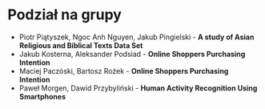 # Podział na grupy

* Piotr Piątyszek, Ngoc Anh Nguyen, Jakub Pingielski - **A study of Asian Religious and Biblical Texts Data Set**
* Jakub Kosterna, Aleksander Podsiad - **Online Shoppers Purchasing Intention**
* Maciej Paczóski, Bartosz Rożek - **Online Shoppers Purchasing Intention**
* Paweł Morgen, Dawid Przybyliński - **Human Activity Recognition Using Smartphones**
